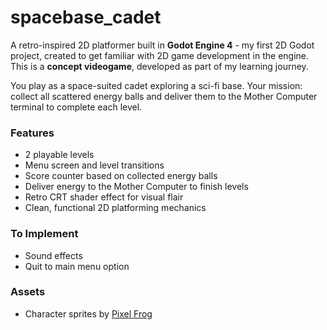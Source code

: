 # spacebase_cadet

A retro-inspired 2D platformer built in **Godot Engine 4** - my first 2D Godot project, created to get familiar with 2D game development in the engine. This is a **concept videogame**, developed as part of my learning journey.

You play as a space-suited cadet exploring a sci-fi base. Your mission: collect all scattered energy balls and deliver them to the Mother Computer terminal to complete each level.

### Features
- 2 playable levels  
- Menu screen and level transitions  
- Score counter based on collected energy balls  
- Deliver energy to the Mother Computer to finish levels  
- Retro CRT shader effect for visual flair  
- Clean, functional 2D platforming mechanics  

### To Implement
- Sound effects  
- Quit to main menu option  

### Assets
- Character sprites by [Pixel Frog](https://pixelfrog-assets.itch.io/)
